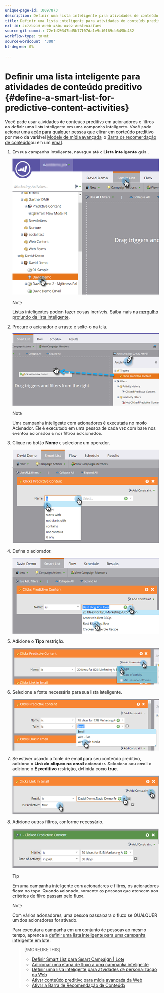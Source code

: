```yaml
---
unique-page-id: 10097873
description: Definir uma lista inteligente para atividades de conteúdo preditivo - Documentos do Marketo - Documentação do produto
title: Definir uma lista inteligente para atividades de conteúdo preditivo
exl-id: 2c72b215-8c0b-48b4-8492-8e3fe832fae9
source-git-commit: 72e1d29347bd5b77107da1e9c30169cb6490c432
workflow-type: tm+mt
source-wordcount: '300'
ht-degree: 0%

---
```


# Definir uma lista inteligente para atividades de conteúdo preditivo {#define-a-smart-list-for-predictive-content-activities}

Você pode usar atividades de conteúdo preditivo em acionadores e filtros ao definir uma lista inteligente em uma campanha inteligente. Você pode acionar uma ação para qualquer pessoa que clicar em conteúdo preditivo por meio da variável [Modelo de mídia avançada](/help/marketo/product-docs/predictive-content/enabling-predictive-content/enable-predictive-content-for-web-rich-media.md), o [Barra de recomendação de conteúdo](/help/marketo/product-docs/predictive-content/enabling-predictive-content/enable-the-content-recommendation-bar.md)ou em um [email](/help/marketo/product-docs/predictive-content/enabling-predictive-content/enable-predictive-content-in-emails.md).

1. Em sua campanha inteligente, navegue até o **Lista inteligente** guia .

   ![](assets/smart-list-1.png)

   >[!NOTE]
   >
   >Listas inteligentes podem fazer coisas incríveis. Saiba mais na [mergulho profundo da lista inteligente](/help/marketo/product-docs/core-marketo-concepts/smart-campaigns/understanding-smart-campaigns.md).

1. Procure o acionador e arraste e solte-o na tela.

   ![](assets/smart-list-drag-trigger-hands.png)

   >[!NOTE]
   >
   >Uma campanha inteligente com acionadores é executada no modo Acionador. Ele é executado em uma pessoa de cada vez com base nos eventos acionados e nos filtros adicionados.

1. Clique no botão **Nome** e selecione um operador.

   ![](assets/smart-list-dropdown-hands.png)

1. Defina o acionador.

   ![](assets/smart-lislt-select-content-hands.png)

1. Adicione o **Tipo** restrição.

   ![](assets/clicks-predictive-content-add-constraint-hands.png)

1. Selecione a fonte necessária para sua lista inteligente.

   ![](assets/pc-add-constraint.png)

1. Se estiver usando a fonte de email para seu conteúdo preditivo, adicione o **Link de cliques no email** acionador. Selecione seu email e adicione o **É preditivo** restrição, definida como **true**.

   ![](assets/clicks-link-in-email-trigger-hands.png)

1. Adicione outros filtros, conforme necessário.

   ![](assets/clicked-predictive-content-filter.png)

   >[!TIP]
   >
   >Em uma campanha inteligente com acionadores e filtros, os acionadores ficam no topo. Quando acionado, somente as pessoas que atendem aos critérios de filtro passam pelo fluxo.

   >[!NOTE]
   >
   >Com vários acionadores, uma pessoa passa para o fluxo se QUALQUER um dos acionadores for ativado.

   Para executar a campanha em um conjunto de pessoas ao mesmo tempo, aprenda a [definir uma lista inteligente para uma campanha inteligente em lote](/help/marketo/product-docs/core-marketo-concepts/smart-campaigns/creating-a-smart-campaign/define-smart-list-for-smart-campaign-batch.md).

   >[!MORELIKETHIS]
   >
   >* [Definir Smart List para Smart Campaign | Lote](/help/marketo/product-docs/core-marketo-concepts/smart-campaigns/creating-a-smart-campaign/define-smart-list-for-smart-campaign-batch.md)
   >* [Adicionar uma etapa de fluxo a uma campanha inteligente](/help/marketo/product-docs/core-marketo-concepts/smart-campaigns/flow-actions/add-a-flow-step-to-a-smart-campaign.md)
   >* [Definir uma lista inteligente para atividades de personalização da Web](/help/marketo/product-docs/web-personalization/working-with-web-campaigns/define-a-smart-list-for-web-personalization-activities.md)
   >* [Ativar conteúdo preditivo para mídia avançada da Web](/help/marketo/product-docs/predictive-content/enabling-predictive-content/enable-predictive-content-for-web-rich-media.md)
   >* [Ativar a Barra de Recomendação de Conteúdo](/help/marketo/product-docs/predictive-content/enabling-predictive-content/enable-the-content-recommendation-bar.md)

